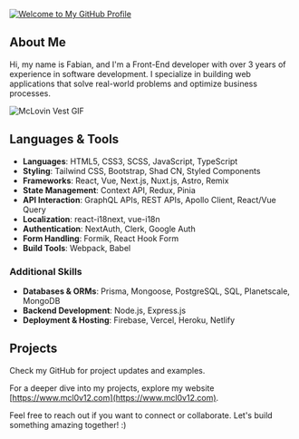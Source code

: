 [![Welcome to My GitHub Profile](https://cdn.shopify.com/s/files/1/0879/8086/7880/files/portfolio-banner.png?v=1723016446)](https://www.mcl0v12.com)

## About Me

Hi, my name is Fabian, and I'm a Front-End developer with over 3 years of experience in software development. I specialize in building web applications that solve real-world problems and optimize business processes. 

![McLovin Vest GIF](https://cdn.shopify.com/s/files/1/0879/8086/7880/files/mclovin-vest.gif?v=1722941473)

## Languages & Tools

- **Languages**: HTML5, CSS3, SCSS, JavaScript, TypeScript
- **Styling**: Tailwind CSS, Bootstrap, Shad CN, Styled Components
- **Frameworks**: React, Vue, Next.js, Nuxt.js, Astro, Remix
- **State Management**: Context API, Redux, Pinia
- **API Interaction**: GraphQL APIs, REST APIs, Apollo Client, React/Vue Query
- **Localization**: react-i18next, vue-i18n
- **Authentication**: NextAuth, Clerk, Google Auth
- **Form Handling**: Formik, React Hook Form
- **Build Tools**: Webpack, Babel

### Additional Skills

- **Databases & ORMs**: Prisma, Mongoose, PostgreSQL, SQL, Planetscale, MongoDB
- **Backend Development**: Node.js, Express.js
- **Deployment & Hosting**: Firebase, Vercel, Heroku, Netlify

## Projects

Check my GitHub for project updates and examples.

For a deeper dive into my projects, explore my website [https://www.mcl0v12.com](https://www.mcl0v12.com).

Feel free to reach out if you want to connect or collaborate. Let's build something amazing together! :)
